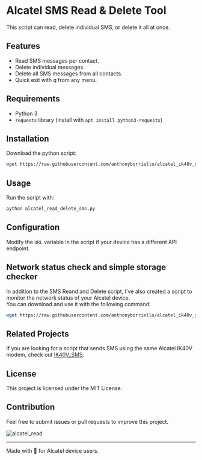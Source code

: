 # Alcatel SMS Read & Delete Tool
This script can read, delete individual SMS, or delete it all at once.

## Features
- Read SMS messages per contact.
- Delete individual messages.
- Delete all SMS messages from all contacts.
- Quick exit with q from any menu.

## Requirements
- Python 3
- `requests` library (install with `apt install python3-requests`)

## Installation
Download the python script:
```sh
wget https://raw.githubusercontent.com/anthonyborriello/alcatel_ik40v_script/main/alcatel_read_delete_sms.py
```

## Usage
Run the script with:
```sh
python alcatel_read_delete_sms.py
```

## Configuration
Modify the `URL` variable in the script if your device has a different API endpoint.

## Network status check and simple storage checker
In addition to the SMS Reand and Delete script, I've also created a script to monitor the network status of your Alcatel device.  
You can download and use it with the following command:
```sh
wget https://raw.githubusercontent.com/anthonyborriello/alcatel_ik40v_script/main/alcatel_network_check.py
```

## Related Projects
If you are looking for a script that sends SMS using the same Alcatel IK40V modem, check out [IK40V_SMS](https://github.com/rmappleby/IK40V_SMS).

## License
This project is licensed under the MIT License.

## Contribution
Feel free to submit issues or pull requests to improve this project.

![alcatel_read](https://github.com/user-attachments/assets/60175020-9269-4c08-834b-b3941ae5486a)

---

Made with 💪 for Alcatel device users.
